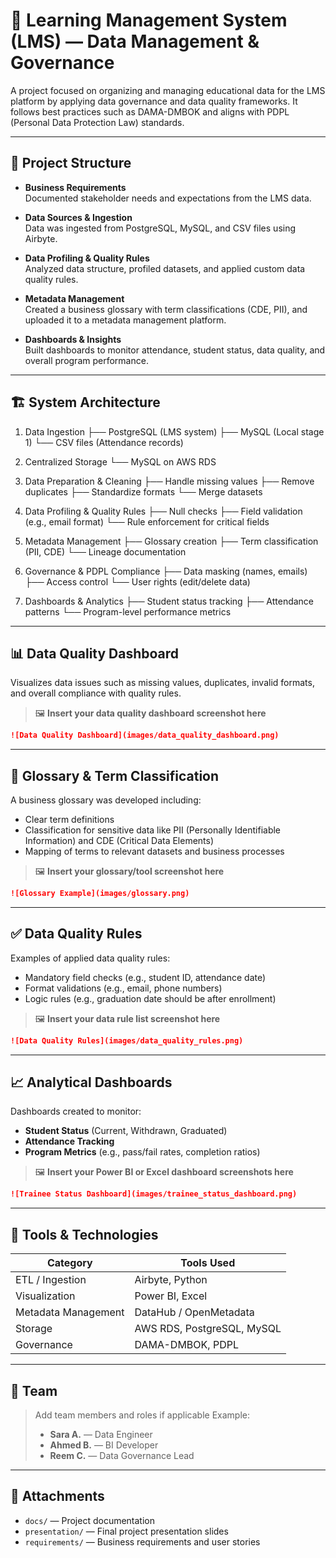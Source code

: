 # 🧠 Learning Management System (LMS) — Data Management & Governance

A project focused on organizing and managing educational data for the LMS platform by applying data governance and data quality frameworks. It follows best practices such as DAMA-DMBOK and aligns with PDPL (Personal Data Protection Law) standards.

---

## 📂 Project Structure

- **Business Requirements**  
  Documented stakeholder needs and expectations from the LMS data.

- **Data Sources & Ingestion**  
  Data was ingested from PostgreSQL, MySQL, and CSV files using Airbyte.

- **Data Profiling & Quality Rules**  
  Analyzed data structure, profiled datasets, and applied custom data quality rules.

- **Metadata Management**  
  Created a business glossary with term classifications (CDE, PII), and uploaded it to a metadata management platform.

- **Dashboards & Insights**  
  Built dashboards to monitor attendance, student status, data quality, and overall program performance.

---
## 🏗️ System Architecture

1. Data Ingestion
   ├── PostgreSQL (LMS system)
   ├── MySQL (Local stage 1)
   └── CSV files (Attendance records)

2. Centralized Storage
   └── MySQL on AWS RDS

3. Data Preparation & Cleaning
   ├── Handle missing values
   ├── Remove duplicates
   ├── Standardize formats
   └── Merge datasets

4. Data Profiling & Quality Rules
   ├── Null checks
   ├── Field validation (e.g., email format)
   └── Rule enforcement for critical fields

5. Metadata Management
   ├── Glossary creation
   ├── Term classification (PII, CDE)
   └── Lineage documentation

6. Governance & PDPL Compliance
   ├── Data masking (names, emails)
   ├── Access control
   └── User rights (edit/delete data)

7. Dashboards & Analytics
   ├── Student status tracking
   ├── Attendance patterns
   └── Program-level performance metrics


---

## 📊 Data Quality Dashboard

Visualizes data issues such as missing values, duplicates, invalid formats, and overall compliance with quality rules.

> 🖼️ **Insert your data quality dashboard screenshot here**

```markdown
![Data Quality Dashboard](images/data_quality_dashboard.png)
```

---

## 📘 Glossary & Term Classification

A business glossary was developed including:

* Clear term definitions
* Classification for sensitive data like PII (Personally Identifiable Information) and CDE (Critical Data Elements)
* Mapping of terms to relevant datasets and business processes

> 🖼️ **Insert your glossary/tool screenshot here**

```markdown
![Glossary Example](images/glossary.png)
```

---

## ✅ Data Quality Rules

Examples of applied data quality rules:

* Mandatory field checks (e.g., student ID, attendance date)
* Format validations (e.g., email, phone numbers)
* Logic rules (e.g., graduation date should be after enrollment)

> 🖼️ **Insert your data rule list screenshot here**

```markdown
![Data Quality Rules](images/data_quality_rules.png)
```

---

## 📈 Analytical Dashboards

Dashboards created to monitor:

* **Student Status** (Current, Withdrawn, Graduated)
* **Attendance Tracking**
* **Program Metrics** (e.g., pass/fail rates, completion ratios)

> 🖼️ **Insert your Power BI or Excel dashboard screenshots here**

```markdown
![Trainee Status Dashboard](images/trainee_status_dashboard.png)
```

---

## 🧰 Tools & Technologies

| Category            | Tools Used                 |
| ------------------- | -------------------------- |
| ETL / Ingestion     | Airbyte, Python            |
| Visualization       | Power BI, Excel            |
| Metadata Management | DataHub / OpenMetadata     |
| Storage             | AWS RDS, PostgreSQL, MySQL |
| Governance          | DAMA-DMBOK, PDPL           |

---

## 👥 Team

> Add team members and roles if applicable
> Example:
>
> * **Sara A.** — Data Engineer
> * **Ahmed B.** — BI Developer
> * **Reem C.** — Data Governance Lead

---

## 📎 Attachments

* `docs/` — Project documentation
* `presentation/` — Final project presentation slides
* `requirements/` — Business requirements and user stories


